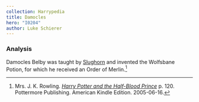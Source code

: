 ```yaml
---
collection: Harrypedia
title: Damocles
hero: "I0204"
author: Luke Schierer
---
```



### Analysis

Damocles Belby was taught by [Slughorn]
and invented the Wolfsbane Potion, for which he received an Order of Merlin.[^210318-1]

[Slughorn]: <../../slughorn/horace_eugene_flaccus>

[^210318-1]: Mrs. J. K. Rowling. _[Harry Potter and the Half-Blood Prince](https://www.goodreads.com/book/show/1.Harry_Potter_and_the_Half_Blood_Prince)_
    p. 120. Pottermore Publishing. American Kindle Edition. 2005-06-16.

